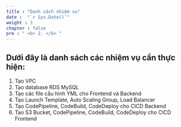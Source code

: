```yaml
---
title : "Danh sách nhiệm vụ"
date :  "`r Sys.Date()`" 
weight : 3
chapter : false
pre : " <b> 2. </b> "
---
```


## Dưới đây là danh sách các nhiệm vụ cần thực hiện:

1. Tạo VPC
2. Tạo database RDS MySQL
3. Tạo các file cấu hình YML cho Frontend và Backend
4. Tạo Launch Template, Auto Scaling Group, Load Balancer
5. Tạo CodePipeline, CodeBuild, CodeDeploy cho CICD Backend
6. Tạo S3 Bucket, CodePipeline, CodeBuild, CodeDeploy cho CICD Frontend
